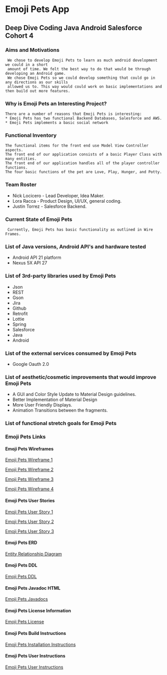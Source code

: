 # Emoji Pets App
## Deep Dive Coding Java Android __Salesforce__ Cohort 4

### Aims and Motivations
     We chose to develop Emoji Pets to learn as much android development we could in a short
	 amount of time. We felt the best way to do that would be through developing an Android game.
	 We chose Emoji Pets so we could develop something that could go in any directions as our skills
	 allowed us to. This way would could work on basic implementations and then build out more features.

### Why is Emoji Pets an Interesting Project?
	There are a number of reasons that Emoji Pets is interesting:
	* Emoji Pets has two functional Backend Databases, Salesforce and AWS.
	* Emoji Pets implements a basic social network
	 
### Functional Inventory
	The functional items for the front end use Model View Controller aspects. 
	The front end of our application consists of a basic Player Class with many entities.
	The front end of our application handles all of the player controller functions.
	The four basic functions of the pet are Love, Play, Hunger, and Potty.

### Team Roster
   * Nick Locicero - Lead Developer, Idea Maker.
   * Lora Racca - Product Design, UI/UX, general coding.
   * Justin Torrez - Salesforce Backend.
   
### Current State of Emoji Pets
     Currently, Emoji Pets has basic functionality as outlined in Wire Frames.
     
### List of Java versions, Android API's and hardware tested
* Android API 21 platform
* Nexus 5X API 27

### List of 3rd-party libraries used by Emoji Pets
* Json
 * REST
  * Gson
  * Jira
 * Github
  * Retrofit
*  Lottie
  * Spring
 * Salesforce
 * Java
  * Android

### List of the external services consumed by Emoji Pets
* Google Oauth 2.0

### List of aesthetic/cosmetic improvements that would improve Emoji Pets
* A GUI and Color Style Update to Material Design guidelines.
* Better Implementation of Material Design
* More User Friendly Displays.
* Animation Transitions between the fragments. 

### List of functional stretch goals for Emoji Pets

 
### Emoji Pets Links

#### Emoji Pets Wireframes

[Emoji Pets Wireframe 1](docs/emojipet-wire-frame.pdf)

[Emoji Pets Wireframe 2](docs/wire_frame_emoji_pets.pdf)

[Emoji Pets Wireframe 3](docs/wireframe731.png)

[Emoji Pets Wireframe 4](docs/wireframe_emojipetz.png)

#### Emoji Pets User Stories

[Emoji Pets User Story 1](docs/userStory1.txt)

[Emoji Pets User Story 2](docs/userStory2.txt)

[Emoji Pets User Story 3](docs/userStory3.txt)

#### Emoji Pets ERD

[Entity Relationship Diagram](docs/erd_emoji_pets.pdf)

#### Emoji Pets DDL

[Emoji Pets DDL](docs/ddl.sql)

#### Emoji Pets Javadoc HTML

[Emoji Pets Javadocs](docs/api)

#### Emoji Pets License Information

[Emoji Pets License](LICENSE)

#### Emoji Pets Build Instructions

[Emoji Pets Installation Instructions](docs/installation.md)

#### Emoji Pets User Instructions

[Emoji Pets User Instructions](docs/instructions.md)